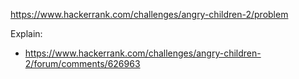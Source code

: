 https://www.hackerrank.com/challenges/angry-children-2/problem

Explain:
- https://www.hackerrank.com/challenges/angry-children-2/forum/comments/626963
